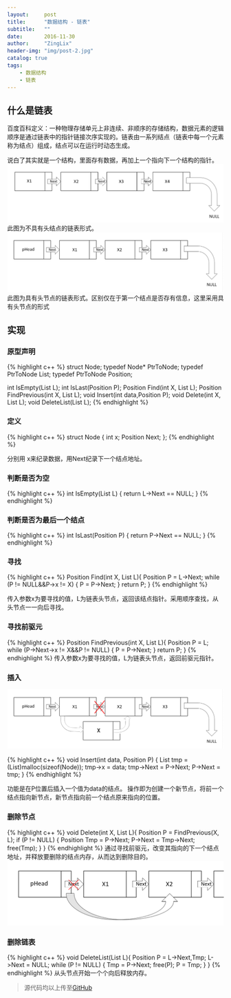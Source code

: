 ```yaml
---
layout:     post
title:      "数据结构 - 链表"
subtitle:   ""
date:       2016-11-30
author:     "ZingLix"
header-img: "img/post-2.jpg"
catalog: true
tags:
    - 数据结构
    - 链表
---
```


## 什么是链表

百度百科定义：一种物理存储单元上非连续、非顺序的存储结构，数据元素的逻辑顺序是通过链表中的指针链接次序实现的。链表由一系列结点（链表中每一个元素称为结点）组成，结点可以在运行时动态生成。

说白了其实就是一个结构，里面存有数据，再加上一个指向下一个结构的指针。
![QQ截图20161130164727.png](\img\in-post\study-notes-list\583e9235cd279.png)
此图为不具有头结点的链表形式。
![QQ截图20161130170001.png](\img\in-post\study-notes-list\583e9528cb615.png)
此图为具有头节点的链表形式。区别仅在于第一个结点是否存有信息，这里采用具有头节点的形式

## 实现

### 原型声明
{% highlight c++ %}
struct Node;
typedef Node* PtrToNode;
typedef PtrToNode List;
typedef PtrToNode Position;

int IsEmpty(List L);
int IsLast(Position P);
Position Find(int X, List L);
Position FindPrevious(int X, List L);
void Insert(int data,Position P);
void Delete(int X, List L);
void DeleteList(List L);
{% endhighlight %}

### 定义
{% highlight c++ %}
struct Node
{
	int x;
	Position Next;
};
{% endhighlight %}

分别用 x来纪录数据，用Next纪录下一个结点地址。

### 判断是否为空
{% highlight c++ %}
int IsEmpty(List L)
{
	return L->Next == NULL;
}
{% endhighlight %}

### 判断是否为最后一个结点
{% highlight c++ %}
int IsLast(Position P)
{
	return P->Next == NULL;
}
{% endhighlight %}

### 寻找
{% highlight c++ %}
Position Find(int X, List L){
	Position P = L->Next;
	while (P != NULL&&P->x != X) {
		P = P->Next;
	}
	return P;
}
{% endhighlight %}

传入参数x为要寻找的值，L为链表头节点，返回该结点指针。采用顺序查找，从头节点一一向后寻找。

### 寻找前驱元
{% highlight c++ %}
Position FindPrevious(int X, List L){
	Position P = L;
	while (P->Next->x != X&&P != NULL) {
		P = P->Next;
	}
	return P;
}
{% endhighlight %}
传入参数x为要寻找的值，L为链表头节点，返回前驱元指针。

### 插入
![583e9528cb615.jpg](\img\in-post\study-notes-list\5852aee707624.jpg)

{% highlight c++ %}
void Insert(int data, Position P) {
	List tmp = (List)malloc(sizeof(Node));
	tmp->x = data;
	tmp->Next = P->Next;
	P->Next = tmp;
}
{% endhighlight %}

功能是在P位置后插入一个值为data的结点。
操作即为创建一个新节点，将前一个结点指向新节点，新节点指向前一个结点原来指向的位置。

### 删除节点
{% highlight c++ %}
void Delete(int X, List L){
	Position P = FindPrevious(X, L);
	if (P != NULL) {
		Position Tmp = P->Next;
		P->Next = Tmp->Next;
		free(Tmp);
	}
}
{% endhighlight %}
通过寻找前驱元，改变其指向的下一个结点地址，并释放要删除的结点内存，从而达到删除目的。
![QQ截图20161130171745.png](\img\in-post\study-notes-list\583e995036717.png)

### 删除链表
{% highlight c++ %}
void DeleteList(List L){
	Position P = L->Next,Tmp;
	L->Next = NULL;
	while (P != NULL) {
		Tmp = P->Next;
		free(P);
		P = Tmp;
	}
}
{% endhighlight %}
从头节点开始一个个向后释放内存。



> 源代码均以上传至[GitHub](https://github.com/ZingLix/Data-Structures-and-Algorithm/tree/master/List)
